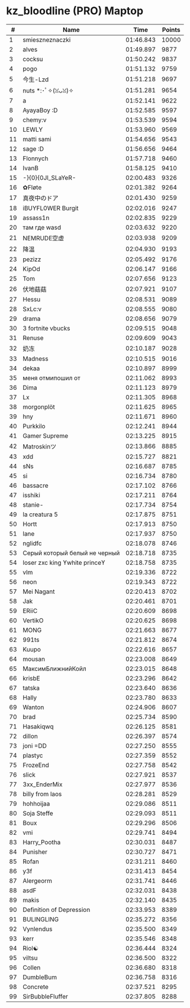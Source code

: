 # kz_bloodline (PRO) Maptop

|  # | Name | Time | Points |
|-------------- | -------------- | -------------- | -------------- | 
| 1 | smieszneznaczki | 01:46.843 | 10000 | 
| 2 | alves | 01:49.897 | 9877 | 
| 3 | cocksu | 01:50.242 | 9837 | 
| 4 | pogo | 01:51.132 | 9759 | 
| 5 | 今生-Lzd | 01:51.218 | 9697 | 
| 6 | nuts *:･ﾟ✧(ꈍᴗꈍ)✧ | 01:51.281 | 9654 | 
| 7 | a | 01:52.141 | 9622 | 
| 8 | AyayaBoy :D | 01:52.585 | 9597 | 
| 9 | chemy:v | 01:53.539 | 9594 | 
| 10 | LEWLY | 01:53.960 | 9569 | 
| 11 | matti sami | 01:54.656 | 9543 | 
| 12 | sage :D | 01:56.656 | 9464 | 
| 13 | Flonnych | 01:57.718 | 9460 | 
| 14 | IvanB | 01:58.125 | 9410 | 
| 15 | -}{0}{0JI_SLaYeR- | 02:00.483 | 9326 | 
| 16 | ✿Fløte | 02:01.382 | 9264 | 
| 17 | 真夜中のドア | 02:01.430 | 9259 | 
| 18 | iBUYFL0WER Burgit | 02:02.016 | 9247 | 
| 19 | assass1n | 02:02.835 | 9229 | 
| 20 | там где wasd | 02:03.632 | 9220 | 
| 21 | NEMRUDE空虚 | 02:03.938 | 9209 | 
| 22 | 降温 | 02:04.930 | 9193 | 
| 23 | pezizz | 02:05.492 | 9176 | 
| 24 | KipOd | 02:06.147 | 9166 | 
| 25 | Tom | 02:07.656 | 9123 | 
| 26 | 伏地菇菇 | 02:07.921 | 9107 | 
| 27 | Hessu | 02:08.531 | 9089 | 
| 28 | SxLc:v | 02:08.555 | 9080 | 
| 29 | drama | 02:08.656 | 9079 | 
| 30 | 3 fortnite vbucks | 02:09.515 | 9048 | 
| 31 | Renuse | 02:09.609 | 9043 | 
| 32 | 奶冻 | 02:10.187 | 9028 | 
| 33 | Madness | 02:10.515 | 9016 | 
| 34 | dekaa | 02:10.897 | 8999 | 
| 35 | меня отмипошил от | 02:11.062 | 8993 | 
| 36 | Dima | 02:11.123 | 8979 | 
| 37 | Lx | 02:11.305 | 8968 | 
| 38 | morgonplöt | 02:11.625 | 8965 | 
| 39 | hny | 02:11.671 | 8960 | 
| 40 | Purkkilo | 02:12.241 | 8944 | 
| 41 | Gamer Supreme | 02:13.225 | 8915 | 
| 42 | Matroskinツ | 02:13.866 | 8885 | 
| 43 | xdd | 02:15.727 | 8821 | 
| 44 | sNs | 02:16.687 | 8785 | 
| 45 | si | 02:16.734 | 8780 | 
| 46 | bassacre | 02:17.102 | 8766 | 
| 47 | isshiki | 02:17.211 | 8764 | 
| 48 | stanie- | 02:17.734 | 8754 | 
| 49 | la creatura 5 | 02:17.875 | 8751 | 
| 50 | Hortt | 02:17.913 | 8750 | 
| 51 | lane | 02:17.937 | 8750 | 
| 52 | nglidfc | 02:18.078 | 8746 | 
| 53 | Серый который белый не черный | 02:18.718 | 8735 | 
| 54 | loser zxc king ϒwhite princeϒ | 02:18.758 | 8735 | 
| 55 | vlm | 02:19.336 | 8722 | 
| 56 | neon | 02:19.343 | 8722 | 
| 57 | Mei Nagant | 02:20.413 | 8702 | 
| 58 | Jak | 02:20.461 | 8701 | 
| 59 | ERiiC | 02:20.609 | 8698 | 
| 60 | VertikO | 02:20.625 | 8698 | 
| 61 | MONG | 02:21.663 | 8677 | 
| 62 | 991ts | 02:21.812 | 8674 | 
| 63 | Kuupo | 02:22.616 | 8657 | 
| 64 | mousan | 02:23.008 | 8649 | 
| 65 | МаксимБлижнийКойл | 02:23.015 | 8648 | 
| 66 | krisbE | 02:23.296 | 8642 | 
| 67 | tatska | 02:23.640 | 8636 | 
| 68 | Hally | 02:23.780 | 8633 | 
| 69 | Wanton | 02:24.906 | 8607 | 
| 70 | brad | 02:25.734 | 8590 | 
| 71 | Hasakiqwq | 02:26.125 | 8581 | 
| 72 | dillon | 02:26.397 | 8574 | 
| 73 | joni =DD | 02:27.250 | 8555 | 
| 74 | plastyc | 02:27.359 | 8552 | 
| 75 | FrozeEnd | 02:27.758 | 8542 | 
| 76 | slick | 02:27.921 | 8537 | 
| 77 | 3xx_EnderMix | 02:27.977 | 8536 | 
| 78 | billy from laos | 02:28.281 | 8529 | 
| 79 | hohhoijaa | 02:29.086 | 8511 | 
| 80 | Soja Steffe | 02:29.093 | 8511 | 
| 81 | Boux | 02:29.296 | 8506 | 
| 82 | vmi | 02:29.741 | 8494 | 
| 83 | Harry_Pootha | 02:30.031 | 8487 | 
| 84 | Punisher | 02:30.727 | 8471 | 
| 85 | Rofan | 02:31.211 | 8460 | 
| 86 | y3f | 02:31.413 | 8454 | 
| 87 | Alergeorm | 02:31.741 | 8446 | 
| 88 | asdF | 02:32.031 | 8438 | 
| 89 | makis | 02:32.140 | 8435 | 
| 90 | Definition of Depression | 02:33.953 | 8389 | 
| 91 | BULINGLING | 02:35.272 | 8356 | 
| 92 | Vynlendus | 02:35.500 | 8349 | 
| 93 | kerr | 02:35.546 | 8348 | 
| 94 | Riol☯ | 02:36.444 | 8324 | 
| 95 | viltsu | 02:36.500 | 8322 | 
| 96 | Collen | 02:36.680 | 8318 | 
| 97 | DumbleBum | 02:36.758 | 8316 | 
| 98 | Concrete | 02:37.521 | 8295 | 
| 99 | SirBubbleFluffer | 02:37.805 | 8288 | 

